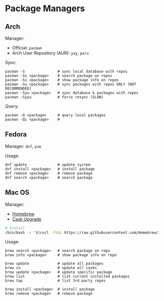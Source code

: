 # Package Managers

## Arch
Manager: 
- Official: `pacman`
- Arch User Repository (AUR): `yay`, `paru`

Sync:
```shell
pacman -S               # sync local database with repos
pacman -Ss <package>    # search package on repos
pacman -Si <package>    # show package info on repos
pacman -Su <package>    # sync packages with repos ONLY (NOT RECOMMENDED)
pacman -Syu <package>   # sync database & packages with repos
pacman -Syyu            # force resync (SLOW)
```
Query:
```shell
pacman -Q <package>     # query local packages
pacman -Qi <package>    # 
```

## Fedora
Manager: `dnf`, `yum`
 
Usage: 
```shell
dnf update              # update system
dnf install <package>   # install package
dnf remove <package>    # remove package
dnf search <package>    # search package
```

## Mac OS
Manager: 
- [Homebrew](https://brew.sh/)
- [Cask Upgrade](https://github.com/buo/homebrew-cask-upgrade)
```bash
# Install
/bin/bash -c "$(curl -fsSL https://raw.githubusercontent.com/Homebrew/install/HEAD/install.sh)"
```
Usage: 
```shell
brew search <package>   # search package on repo
brew info <package>     # show package info on repo

brew update             # update all packages
brew cu                 # update all casks
brew update <package>   # update specific package
brew list               # list current installed packages
brew tap                # list 3rd party repos

brew install <package>  # install package
brew remove <package>   # remove package
```